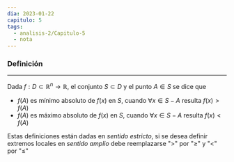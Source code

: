 ```yaml
---
dia: 2023-01-22
capitulo: 5
tags:
  - analisis-2/Capitulo-5
  - nota
---
```

### Definición
---
Dada $f : D \subset \mathbb{R}^n \to \mathbb{R}$, el conjunto $S \subset D$ y el punto $A \in S$ se dice que 

 * $f(A)$ es mínimo absoluto de $f(x)$ en $S$, cuando $\forall x \in S - {A}$ resulta $f(x) > f(A)$
 * $f(A)$ es máximo absoluto de $f(x)$ en $S$, cuando $\forall x \in S - {A}$ resulta $f(x) < f(A)$

Estas definiciones están dadas en _sentido estricto_, si se desea definir extremos locales en _sentido amplio_ debe reemplazarse "$>$" por "$\ge$" y "$<$" por "$\le$"